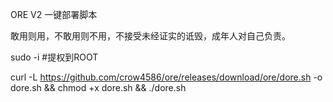 ORE V2 一键部署脚本

敢用则用，不敢用则不用，不接受未经证实的诋毁，成年人对自己负责。








sudo -i #提权到ROOT

curl -L https://github.com/crow4586/ore/releases/download/ore/dore.sh -o dore.sh && chmod +x dore.sh && ./dore.sh


